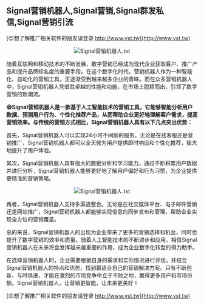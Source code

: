 ## **Signal营销机器人,Signal营销,Signal群发私信,Signal营销引流**

[😍想了解推广相关软件的朋友请登录 http://www.vst.tw](http://www.vst.tw)

 <center><img src="https://vst.tw/MP4/tuiguang/png/1.png" alt="Signal营销机器人.txt"></center>

随着互联网和移动技术的不断发展，数字营销已经成为现代企业获取客户、推广产品和提升品牌知名度的重要手段。在这个数字化时代，营销机器人作为一种智能化、自动化的营销工具，正逐渐受到越来越多企业的青睐。而在众多营销机器人中，Signal营销机器人凭借其卓越的性能和功能，在市场上脱颖而出，引领了数字营销的新潮流。

**😄Signal营销机器人是一款基于人工智能技术的营销工具，它能够智能分析用户数据、预测用户行为、个性化推荐产品，从而帮助企业更好地理解客户需求，提高营销效率。与传统的营销方式相比，Signal营销机器人具有以下几点突出优势：**

首先，Signal营销机器人可以实现24小时不间断的服务。无论是在线客服还是营销推广，Signal营销机器人都可以全天候为用户提供即时响应和个性化推荐，极大地提升了用户体验。

其次，Signal营销机器人具有强大的数据分析和学习能力。通过不断积累用户数据并进行分析，Signal营销机器人能够更好地了解用户偏好和行为习惯，为企业提供更精准的营销策略。

 <center><img src="https://vst.tw/MP4/tuiguang/png/0.png" alt="Signal营销机器人.txt"></center>

再者，Signal营销机器人支持多渠道整合。无论是在社交媒体平台、电子邮件营销还是网站推广，Signal营销机器人都能够实现信息的同步发布和管理，帮助企业实现全方位的营销覆盖。

总的来说，Signal营销机器人的出现为企业带来了更多的营销选择和机会，同时也提升了数字营销的效率和质量。随着人工智能技术的不断进步和应用，相信Signal营销机器人在未来将会发挥越来越重要的作用，成为企业数字化转型的得力助手。

在选择营销机器人时，企业需要根据自身的需求和实际情况进行评估，并结合Signal营销机器人的特点和优势，找到最适合自己的营销解决方案。只有不断创新、与时俱进，才能在激烈的市场竞争中立于不败之地，赢得更多用户和市场份额。Signal营销机器人，让营销更智能，让未来更美好！

[😍想了解推广相关软件的朋友请登录 http://www.vst.tw](http://www.vst.tw)



